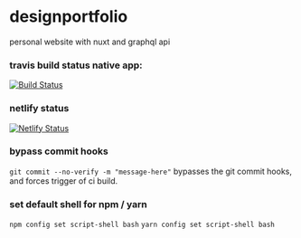 # designportfolio

personal website with nuxt and graphql api

### travis build status native app:

[![Build Status](https://travis-ci.org/joshua-schmidt/designportfolio.svg?branch=master)](https://travis-ci.org/joshua-schmidt/designportfolio)

### netlify status

[![Netlify Status](https://api.netlify.com/api/v1/badges/23333771-fb97-4578-b628-d4d7ea2c77c9/deploy-status)](https://app.netlify.com/sites/annettevonbrandis/deploys)

### bypass commit hooks

`git commit --no-verify -m "message-here"` bypasses the git commit hooks, and forces trigger of ci build.

### set default shell for npm / yarn

`npm config set script-shell bash`
`yarn config set script-shell bash`

